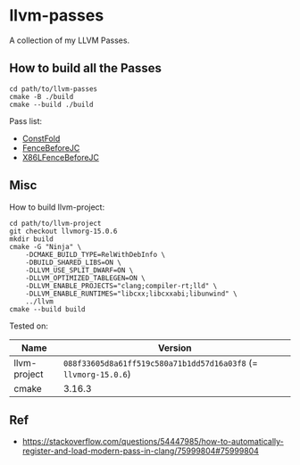 # llvm-passes

A collection of my LLVM Passes.

## How to build all the Passes

```
cd path/to/llvm-passes
cmake -B ./build
cmake --build ./build
```

Pass list:

- [ConstFold](./ConstFold)
- [FenceBeforeJC](./FenceBeforeJC)
- [X86LFenceBeforeJC](./X86LFenceBeforeJC)

## Misc

How to build llvm-project:

```
cd path/to/llvm-project
git checkout llvmorg-15.0.6
mkdir build
cmake -G "Ninja" \
    -DCMAKE_BUILD_TYPE=RelWithDebInfo \
    -DBUILD_SHARED_LIBS=ON \
    -DLLVM_USE_SPLIT_DWARF=ON \
    -DLLVM_OPTIMIZED_TABLEGEN=ON \
    -DLLVM_ENABLE_PROJECTS="clang;compiler-rt;lld" \
    -DLLVM_ENABLE_RUNTIMES="libcxx;libcxxabi;libunwind" \
    ../llvm
cmake --build build
```

Tested on:

| Name         | Version                                                         |
| ------------ | --------------------------------------------------------------- |
| llvm-project | `088f33605d8a61ff519c580a71b1dd57d16a03f8` (= `llvmorg-15.0.6`) |
| cmake        | 3.16.3                                                          |

## Ref

- https://stackoverflow.com/questions/54447985/how-to-automatically-register-and-load-modern-pass-in-clang/75999804#75999804
